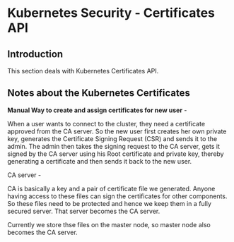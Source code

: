 # Kubernetes Security - Certificates API

## Introduction
This section deals with Kubernetes Certificates API.

## Notes about the Kubernetes Certificates

**Manual Way to create and assign certificates for new user** - 

When a user wants to connect to the cluster, they need a certificate approved from the CA server. So the new user first creates her own private key, generates the Certificate Signing Request (CSR) and sends it to the admin. The admin then takes the signing request to the CA server, gets it signed by the CA server using his Root certificate and private key, thereby generating a certificate and then sends it back to the new user.


CA server - 

CA is basically a key and a pair of certificate file we generated. Anyone having access to these files can sign the certificates for other components. So these files need to be protected and hence we keep them in a fully secured server. That server becomes the CA server.

Currently we store thse files on the master node, so master node also becomes the CA server.

